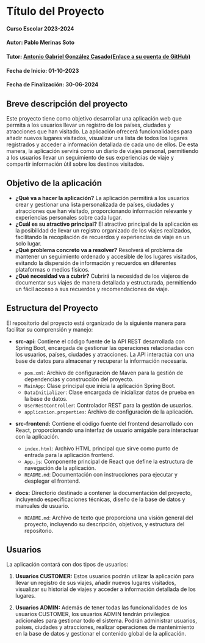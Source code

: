 # Título del Proyecto
#### Curso Escolar 2023-2024
#### Autor: Pablo Merinas Soto
#### Tutor: [Antonio Gabriel González Casado(Enlace a su cuenta de GitHub)](https://github.com/antonio-gabriel-gonzalez-casado)
#### Fecha de Inicio: 01-10-2023
#### Fecha de Finalización: 30-06-2024

## Breve descripción del proyecto
Este proyecto tiene como objetivo desarrollar una aplicación web que permita a los usuarios llevar un registro de los países, ciudades y atracciones que han visitado. La aplicación ofrecerá funcionalidades para añadir nuevos lugares visitados, visualizar una lista de todos los lugares registrados y acceder a información detallada de cada uno de ellos. De esta manera, la aplicación servirá como un diario de viajes personal, permitiendo a los usuarios llevar un seguimiento de sus experiencias de viaje y compartir información útil sobre los destinos visitados.

## Objetivo de la aplicación
- **¿Qué va a hacer la aplicación?** La aplicación permitirá a los usuarios crear y gestionar una lista personalizada de países, ciudades y atracciones que han visitado, proporcionando información relevante y experiencias personales sobre cada lugar.
- **¿Cuál es su atractivo principal?** El atractivo principal de la aplicación es la posibilidad de llevar un registro organizado de los viajes realizados, facilitando la recopilación de recuerdos y experiencias de viaje en un solo lugar.
- **¿Qué problema concreto va a resolver?** Resolverá el problema de mantener un seguimiento ordenado y accesible de los lugares visitados, evitando la dispersión de información y recuerdos en diferentes plataformas o medios físicos.
- **¿Qué necesidad va a cubrir?** Cubrirá la necesidad de los viajeros de documentar sus viajes de manera detallada y estructurada, permitiendo un fácil acceso a sus recuerdos y recomendaciones de viaje.

## Estructura del Proyecto
El repositorio del proyecto está organizado de la siguiente manera para facilitar su comprensión y manejo:

- **src-api:** Contiene el código fuente de la API REST desarrollada con Spring Boot, encargada de gestionar las operaciones relacionadas con los usuarios, países, ciudades y atracciones. La API interactúa con una base de datos para almacenar y recuperar la información necesaria.
  - `pom.xml`: Archivo de configuración de Maven para la gestión de dependencias y construcción del proyecto.
  - `MainApp`: Clase principal que inicia la aplicación Spring Boot.
  - `DataInitializer`: Clase encargada de inicializar datos de prueba en la base de datos.
  - `UserRestController`: Controlador REST para la gestión de usuarios.
  - `application.properties`: Archivo de configuración de la aplicación.
  
- **src-frontend:** Contiene el código fuente del frontend desarrollado con React, proporcionando una interfaz de usuario amigable para interactuar con la aplicación.
  - `index.html`: Archivo HTML principal que sirve como punto de entrada para la aplicación frontend.
  - `App.js`: Componente principal de React que define la estructura de navegación de la aplicación.
  - `README.md`: Documentación con instrucciones para ejecutar y desplegar el frontend.
  
- **docs:** Directorio destinado a contener la documentación del proyecto, incluyendo especificaciones técnicas, diseño de la base de datos y manuales de usuario.
  - `README.md`: Archivo de texto que proporciona una visión general del proyecto, incluyendo su descripción, objetivos, y estructura del repositorio.

## Usuarios
La aplicación contará con dos tipos de usuarios:

1. **Usuarios CUSTOMER:** Estos usuarios podrán utilizar la aplicación para llevar un registro de sus viajes, añadir nuevos lugares visitados, visualizar su historial de viajes y acceder a información detallada de los lugares.
   
2. **Usuarios ADMIN:** Además de tener todas las funcionalidades de los usuarios CUSTOMER, los usuarios ADMIN tendrán privilegios adicionales para gestionar todo el sistema. Podrán administrar usuarios, países, ciudades y atracciones, realizar operaciones de mantenimiento en la base de datos y gestionar el contenido global de la aplicación.